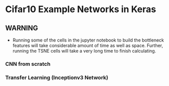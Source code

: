 # Cifar10 Example Networks in Keras

## WARNING
- Running some of the cells in the jupyter notebook to build the bottleneck features will take
  considerable amount of time as well as space. Further, running the TSNE cells will take a very
  long time to finish calculating.

### CNN from scratch


### Transfer Learning (Inceptionv3 Network)
